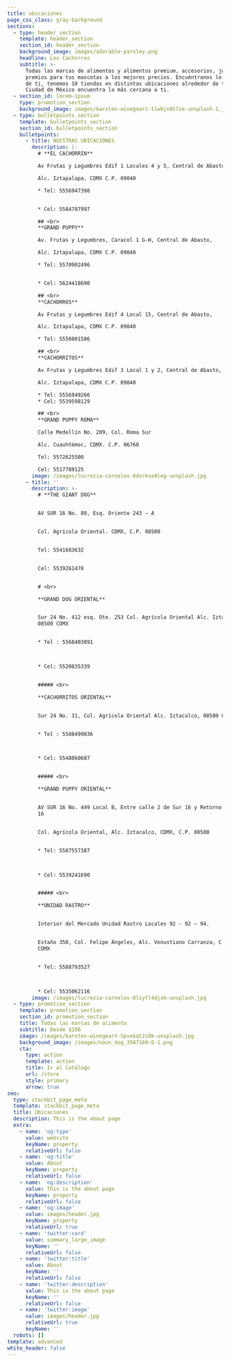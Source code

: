 ```yaml
---
title: ubicaciones
page_css_class: gray-background
sections:
  - type: header_section
    template: header_section
    section_id: header_section
    background_image: images/adorable-parsley.png
    headline: Los Cachorros
    subtitle: >-
      Todas las marcas de alimentos y alimentos premium, accesorios, juguetes y
      premios para tus mascotas a los mejores precios. Encuéntranos lo más cerca
      de ti, tenemos 10 tiendas en distintas ubicaciones alrededor de toda la
      Ciudad de México encuentra la más cercana a ti.
  - section_id: lorem-ipsum
    type: promotion_section
    background_image: images/karsten-winegeart-tiwbjn8t7ze-unsplash-1.jpg
  - type: bulletpoints_section
    template: bulletpoints_section
    section_id: bulletpoints_section
    bulletpoints:
      - title: NUESTRAS UBICACIONES
        description: |-
          # **EL CACHORRIN**

          Av Frutas y Legumbres Edif 1 Locales 4 y 5, Central de Abasto,

          Alc. Iztapalapa, CDMX C.P. 09040

          * Tel: 5556947398


          * Cel: 5584787997

          ## <br>   
          **GRAND PUPPY**

          Av. Frutas y Legumbres, Caracol 1 G-H, Central de Abasto,

          Alc. Iztapalapa, CDMX C.P. 09040

          * Tel: 5570902496


          * Cel: 5624418690

          ## <br>  
          **CACHORROS**

          Av Frutas y Legumbres Edif 4 Local 15, Central de Abasto,

          Alc. Iztapalapa, CDMX C.P. 09040

          * Tel: 5556001586

          ## <br>   
          **CACHORRITOS**

          Av Frutas y Legumbres Edif 3 Local 1 y 2, Central de Abasto,

          Alc. Iztapalapa, CDMX C.P. 09040

          * Tel: 5556949266
          * Cel: 5539598129

          ## <br>   
          **GRAND PUPPY ROMA**

          Calle Medellín No. 209, Col. Roma Sur

          Alc. Cuauhtémoc, CDMX. C.P. 06760

          Tel: 5572625500

          Cel: 5517789125
        image: /images/lucrezia-carnelos-8dzrkse0leg-unsplash.jpg
      - title: ''
        description: >-
          # **THE GIANT DOG**


          AV SUR 16 No. 80, Esq. Oriente 243 – A


          Col. Agrícola Oriental. CDMX, C.P. 08500


          Tel: 5541683632


          Cel: 5539261478


          # <br>   

          **GRAND DOG ORIENTAL**


          Sur 24 No. 412 esq. Ote. 253 Col. Agrícola Oriental Alc. Iztacalco,
          08500 CDMX


          * Tel : 5568403891



          * Cel: 5520835339


          ##### <br>   

          **CACHORRITOS ORIENTAL**


          Sur 24 No. 31, Col. Agrícola Oriental Alc. Iztacalco, 08500 CDMX


          * Tel : 5588499036



          * Cel: 5548060687


          ##### <br>   

          **GRAND PUPPY ORIENTAL**


          AV SUR 16 No. 449 Local B, Entre calle 2 de Sur 16 y Retorno 3 de Sur
          16


          Col. Agrícola Oriental, Alc. Iztacalco, CDMX, C.P. 08500


          * Tel: 5587557387



          * Cel: 5539241690


          ##### <br>  

          **UNIDAD RASTRO**


          Interior del Mercado Unidad Rastro Locales 92 - 92 – 94.


          Estaño 350, Col. Felipe Ángeles, Alc. Venustiano Carranza, C.P. 15310
          CDMX


          * Tel: 5588793527



          * Cel: 5535062116
        image: /images/lucrezia-carnelos-0liytl4djxk-unsplash.jpg
  - type: promotion_section
    template: promotion_section
    section_id: promotion_section
    title: Todas las marcas de alimento
    subtitle: Desde $180
    image: /images/karsten-winegeart-5pvxkqt2s9k-unsplash.jpg
    background_image: /images/noun_dog_3587160-6-1.png
    cta:
      type: action
      template: action
      title: Ir al Catálogo
      url: /store
      style: primary
      arrow: true
seo:
  type: stackbit_page_meta
  template: stackbit_page_meta
  title: Ubicaciones
  description: This is the about page
  extra:
    - name: 'og:type'
      value: website
      keyName: property
      relativeUrl: false
    - name: 'og:title'
      value: About
      keyName: property
      relativeUrl: false
    - name: 'og:description'
      value: This is the about page
      keyName: property
      relativeUrl: false
    - name: 'og:image'
      value: images/header.jpg
      keyName: property
      relativeUrl: true
    - name: 'twitter:card'
      value: summary_large_image
      keyName: ''
      relativeUrl: false
    - name: 'twitter:title'
      value: About
      keyName: ''
      relativeUrl: false
    - name: 'twitter:description'
      value: This is the about page
      keyName: ''
      relativeUrl: false
    - name: 'twitter:image'
      value: images/header.jpg
      relativeUrl: true
      keyName: ''
  robots: []
template: advanced
white_header: false
---
```

